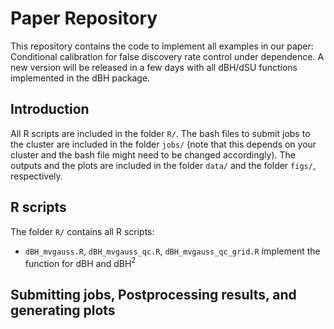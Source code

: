 # Paper Repository

This repository contains the code to implement all examples in our paper: Conditional calibration for false discovery rate control under dependence. A new version will be released in a few days with all dBH/dSU functions implemented in the dBH package. 

## Introduction
All R scripts are included in the folder `R/`. The bash files to submit jobs to the cluster are included in the folder `jobs/` (note that this depends on your cluster and the bash file might need to be changed accordingly). The outputs and the plots are included in the folder `data/` and the folder `figs/`, respectively. 

## R scripts
The folder `R/` contains all R scripts:

- `dBH_mvgauss.R`, `dBH_mvgauss_qc.R`, `dBH_mvgauss_qc_grid.R` implement the function for dBH and dBH$`^2`$
## Submitting jobs, Postprocessing results, and generating plots

